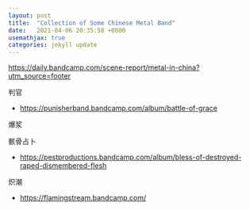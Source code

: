 ```yaml
---
layout: post
title:  "Collection of Some Chinese Metal Band"
date:   2021-04-06 20:35:58 +0800
usemathjax: true
categories: jekyll update
---
```


<https://daily.bandcamp.com/scene-report/metal-in-china?utm_source=footer>

判官

- <https://punisherband.bandcamp.com/album/battle-of-grace>

爆浆

骸骨占卜

- <https://pestproductions.bandcamp.com/album/bless-of-destroyed-raped-dismembered-flesh>

炽潮

- <https://flamingstream.bandcamp.com/>